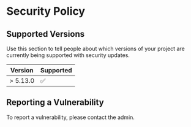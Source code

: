 # Security Policy

## Supported Versions

Use this section to tell people about which versions of your project are
currently being supported with security updates.

| Version | Supported          |
| ------- | ------------------ |
| > 5.13.0   | :white_check_mark: |

## Reporting a Vulnerability

To report a vulnerability, please contact the admin.
